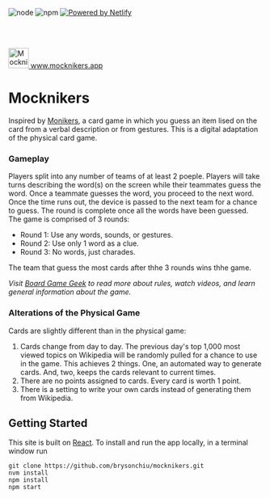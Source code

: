 <img src="https://img.shields.io/badge/node-v16.19.0-bgrightreen.svg?style=flat-square" alt="node" /> <img src="https://img.shields.io/badge/npm-v8.19.3-red.svg?style=flat-square" alt="npm" />
<a href="https://www.netlify.com" target="_blank">
<img src="https://img.shields.io/badge/Powered_by-Netlify-teal?style=flat-square" alt="Powered by Netlify">
</a>

<br />

<br />

<a href="https://www.mocknikers.com" target="_blank"><img src="https://www.mocknikers.app/android-chrome-512x512.png" alt="Mocknikers" height="40" width="40" /> www.mocknikers.app</a>

# Mocknikers

Inspired by <a href="https://www.cmyk.games/products/monikers" target="_blank">Monikers</a>, a card game in which you guess an item lised on the card from a verbal description or from gestures. This is a digital adaptation of the physical card game.

### Gameplay

Players split into any number of teams of at least 2 poeple. Players will take turns describing the word(s) on the screen while their teammates guess the word. Once a teammate guesses the word, you proceed to the next word. Once the time runs out, the device is passed to the next team for a chance to guess. The round is complete once all the words have been guessed. The game is comprised of 3 rounds:

- Round 1: Use any words, sounds, or gestures.
- Round 2: Use only 1 word as a clue.
- Round 3: No words, just charades.

The team that guess the most cards after thhe 3 rounds wins thhe game.

_Visit <a href="https://boardgamegeek.com/boardgame/156546/monikers" target="_blank">Board Game Geek</a> to read more about rules, watch videos, and learn general information about the game._

### Alterations of the Physical Game

Cards are slightly different than in the physical game:

1. Cards change from day to day. The previous day's top 1,000 most viewed topics on Wikipedia will be randomly pulled for a chance to use in the game. This achieves 2 things. One, an automated way to generate cards. And, two, keeps the cards relevant to current times.
2. There are no points assigned to cards. Every card is worth 1 point.
3. There is a setting to write your own cards instead of generating them from Wikipedia.

## Getting Started

This site is built on <a href="https://react.dev" target="_blank">React</a>. To install and run the app locally, in a terminal window run

    git clone https://github.com/brysonchiu/mocknikers.git
    nvm install
    npm install
    npm start
